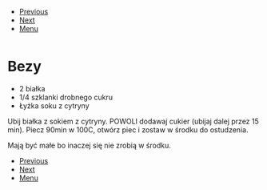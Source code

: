 <!-- Navigation Menu Start -->

- [Previous](<Babka piaskowa.md>)
- [Next](<Biszkopt.md>)
- [Menu](<README.md>)

<div style="margin-bottom: 50px"></div>

<!-- /Navigation Menu Start -->


# Bezy

- 2 białka 
- 1/4 szklanki drobnego cukru 
- Łyżka soku z cytryny 
 
Ubij białka z sokiem z cytryny. POWOLI dodawaj cukier (ubijaj dalej przez 15 min). Piecz 90min w 100C, otwórz piec i zostaw w środku do ostudzenia.

Mają być małe bo inaczej się nie zrobią w środku.


<!-- Navigation Menu End -->

- [Previous](<Babka piaskowa.md>)
- [Next](<Biszkopt.md>)
- [Menu](<README.md>)

<div style="margin-bottom: 50px"></div>

<!-- /Navigation Menu End -->